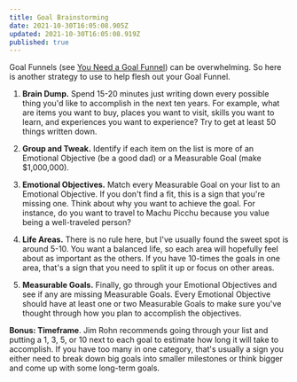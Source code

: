 ```yaml
---
title: Goal Brainstorming
date: 2021-10-30T16:05:08.905Z
updated: 2021-10-30T16:05:08.919Z
published: true
---
```

Goal Funnels (see [You Need a Goal Funnel](/you-need-a-goal-funnel/)) can be overwhelming. So here is another strategy to use to help flesh out your Goal Funnel.

1. **Brain Dump.** Spend 15-20 minutes just writing down every possible thing you'd like to accomplish in the next ten years. For example, what are items you want to buy, places you want to visit, skills you want to learn, and experiences you want to experience? Try to get at least 50 things written down.

2. **Group and Tweak.** Identify if each item on the list is more of an Emotional Objective (be a good dad) or a Measurable Goal (make $1,000,000).

3. **Emotional Objectives.** Match every Measurable Goal on your list to an Emotional Objective. If you don't find a fit, this is a sign that you're missing one. Think about why you want to achieve the goal. For instance, do you want to travel to Machu Picchu because you value being a well-traveled person?

4. **Life Areas.** There is no rule here, but I've usually found the sweet spot is around 5-10. You want a balanced life, so each area will hopefully feel about as important as the others. If you have 10-times the goals in one area, that's a sign that you need to split it up or focus on other areas.

5. **Measurable Goals.** Finally, go through your Emotional Objectives and see if any are missing Measurable Goals. Every Emotional Objective should have at least one or two Measurable Goals to make sure you've thought through how you plan to accomplish the objectives.

**Bonus: Timeframe**. Jim Rohn recommends going through your list and putting a 1, 3, 5, or 10 next to each goal to estimate how long it will take to accomplish. If you have too many in one category, that's usually a sign you either need to break down big goals into smaller milestones or think bigger and come up with some long-term goals.
